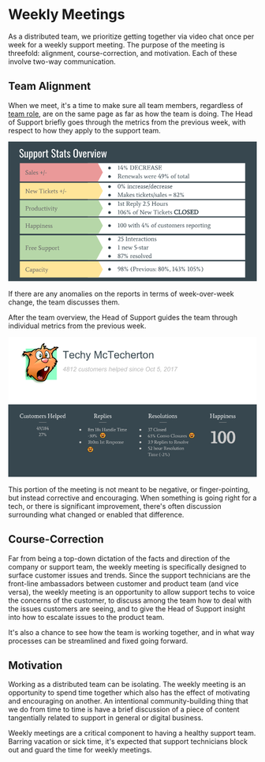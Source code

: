 # Weekly Meetings

As a distributed team, we prioritize getting together via video chat once per week for a weekly support meeting. The purpose of the meeting is threefold: alignment, course-correction, and motivation. Each of these involve two-way communication.

## Team Alignment
When we meet, it's a time to make sure all team members, regardless of [team role](team-roles.md), are on the same page as far as how the team is doing. The Head of Support briefly goes through the metrics from the previous week, with respect to how they apply to the support team. 

![Sample weekly meeting team report, showcasing a graph. In the sample data is 'Sales +/-: 14% Decrease, New Tickets +/-: 0% increase, Tickets/sales: 82%, Productivity: 1st reply 2.5 hours, Happiness: 100 % from 10% of customers, Free Support: 25 interaction with 1 5-star and 87% resolved, Capacity 98%'](../assets/report-sample-group.png)

If there are any anomalies on the reports in terms of week-over-week change, the team discusses them. 

After the team overview, the Head of Support guides the team through individual metrics from the previous week. 

![Sample report of individual support team member metrics. The Sample technician is named 'Techy McTecherton' and the following data is shown: 'Customers Helped: 49/184, 27%' 'Replies: 8m 18s reply time, 3 hour 0 minute 1st response time' '37 closed tickets, 63% closed, 3.9 replies to resolve, 52 hour resolution time' 'Happiness: 100' ](../assets/report-sample-individual.png)

This portion of the meeting is not meant to be negative, or finger-pointing, but instead corrective and encouraging. When something is going right for a tech, or there is significant improvement, there's often discussion surrounding what changed or enabled that difference. 

## Course-Correction

Far from being a top-down dictation of the facts and direction of the company or support team, the weekly meeting is specifically designed to surface customer issues and trends. Since the support technicians are the front-line ambassadors between customer and product team (and vice versa), the weekly meeting is an opportunity to allow support techs to voice the concerns of the customer, to discuss among the team how to deal with the issues customers are seeing, and to give the Head of Support insight into how to escalate issues to the product team.

It's also a chance to see how the team is working together, and in what way processes can be streamlined and fixed going forward.

## Motivation

Working as a distributed team can be isolating. The weekly meeting is an opportunity to spend time together which also has the effect of motivating and encouraging on another. An intentional community-building thing that we do from time to time is have a brief discussion of a piece of content tangentially related to support in general or digital business. 

Weekly meetings are a critical component to having a healthy support team. Barring vacation or sick time, it's expected that support technicians block out and guard the time for weekly meetings.
